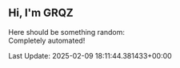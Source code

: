## Hi, I'm GRQZ
Here should be something random:  
Completely automated!

Last Update: 2025-02-09 18:11:44.381433+00:00
